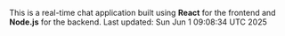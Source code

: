 This is a real-time chat application built using **React** for the frontend and **Node.js** for the backend.
Last updated: Sun Jun  1 09:08:34 UTC 2025
